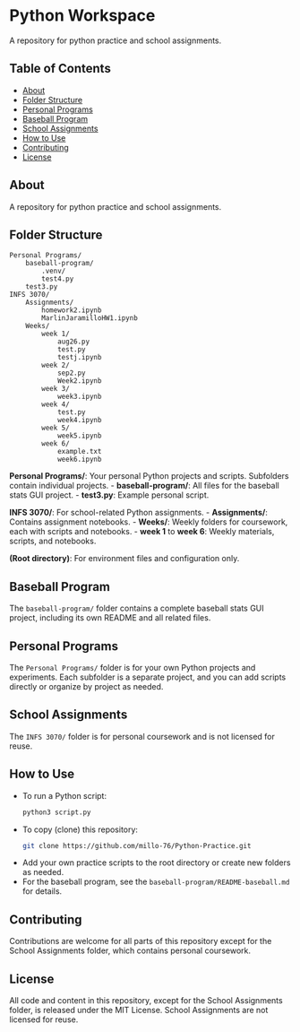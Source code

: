 # Python Workspace

A repository for python practice and school assignments.

## Table of Contents

- [About](#about)
- [Folder Structure](#folder-structure)
- [Personal Programs](#personal-programs)
- [Baseball Program](#baseball-program)
- [School Assignments](#school-assignments)
- [How to Use](#how-to-use)
- [Contributing](#contributing)
- [License](#license)

## About

A repository for python practice and school assignments.

## Folder Structure

```
Personal Programs/
	baseball-program/
		.venv/
		test4.py
	test3.py
INFS 3070/
	Assignments/
		homework2.ipynb
		MarlinJaramilloHW1.ipynb
	Weeks/
		week 1/
			aug26.py
			test.py
			testj.ipynb
		week 2/
			sep2.py
			Week2.ipynb
		week 3/
			week3.ipynb
		week 4/
			test.py
			week4.ipynb
		week 5/
			week5.ipynb
		week 6/
			example.txt
			week6.ipynb
```

**Personal Programs/**: Your personal Python projects and scripts. Subfolders contain individual projects.
	- **baseball-program/**: All files for the baseball stats GUI project.
	- **test3.py**: Example personal script.

**INFS 3070/**: For school-related Python assignments.
	- **Assignments/**: Contains assignment notebooks.
	- **Weeks/**: Weekly folders for coursework, each with scripts and notebooks.
		- **week 1** to **week 6**: Weekly materials, scripts, and notebooks.

**(Root directory)**: For environment files and configuration only.

## Baseball Program

The `baseball-program/` folder contains a complete baseball stats GUI project, including its own README and all related files.

## Personal Programs

The `Personal Programs/` folder is for your own Python projects and experiments. Each subfolder is a separate project, and you can add scripts directly or organize by project as needed.

## School Assignments

The `INFS 3070/` folder is for personal coursework and is not licensed for reuse.

## How to Use

- To run a Python script:
	```bash
	python3 script.py
	```
- To copy (clone) this repository:
	```bash
	git clone https://github.com/millo-76/Python-Practice.git
	```
- Add your own practice scripts to the root directory or create new folders as needed.
- For the baseball program, see the `baseball-program/README-baseball.md` for details.

## Contributing
Contributions are welcome for all parts of this repository except for the School Assignments folder, which contains personal coursework.

## License
All code and content in this repository, except for the School Assignments folder, is released under the MIT License. School Assignments are not licensed for reuse.
